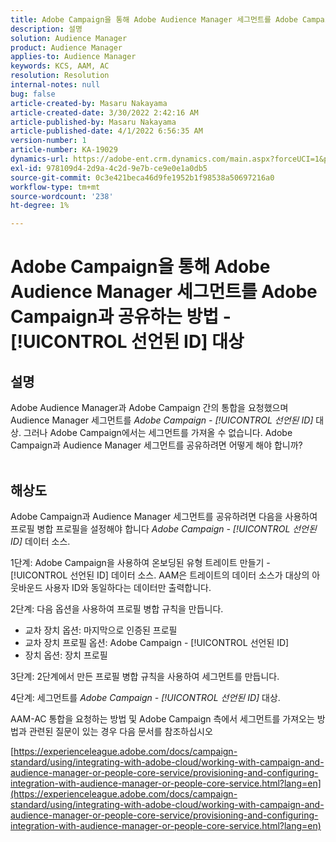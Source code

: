 ```yaml
---
title: Adobe Campaign을 통해 Adobe Audience Manager 세그먼트를 Adobe Campaign과 공유하는 방법 - [!UICONTROL 선언된 ID] 대상
description: 설명
solution: Audience Manager
product: Audience Manager
applies-to: Audience Manager
keywords: KCS, AAM, AC
resolution: Resolution
internal-notes: null
bug: false
article-created-by: Masaru Nakayama
article-created-date: 3/30/2022 2:42:16 AM
article-published-by: Masaru Nakayama
article-published-date: 4/1/2022 6:56:35 AM
version-number: 1
article-number: KA-19029
dynamics-url: https://adobe-ent.crm.dynamics.com/main.aspx?forceUCI=1&pagetype=entityrecord&etn=knowledgearticle&id=4c9db0fe-d2af-ec11-9840-0022480bd623
exl-id: 978109d4-2d9a-4c2d-9e7b-ce9e0e1a0db5
source-git-commit: 0c3e421beca46d9fe1952b1f98538a50697216a0
workflow-type: tm+mt
source-wordcount: '238'
ht-degree: 1%

---
```


# Adobe Campaign을 통해 Adobe Audience Manager 세그먼트를 Adobe Campaign과 공유하는 방법 - [!UICONTROL 선언된 ID] 대상

## 설명

Adobe Audience Manager과 Adobe Campaign 간의 통합을 요청했으며 Audience Manager 세그먼트를 *Adobe Campaign - [!UICONTROL 선언된 ID]* 대상. 그러나 Adobe Campaign에서는 세그먼트를 가져올 수 없습니다. Adobe Campaign과 Audience Manager 세그먼트를 공유하려면 어떻게 해야 합니까?
<br> 

## 해상도


Adobe Campaign과 Audience Manager 세그먼트를 공유하려면 다음을 사용하여 프로필 병합 프로필을 설정해야 합니다 *Adobe Campaign - [!UICONTROL 선언된 ID]* 데이터 소스.

1단계: Adobe Campaign을 사용하여 온보딩된 유형 트레이트 만들기 - [!UICONTROL 선언된 ID] 데이터 소스.
AAM은 트레이트의 데이터 소스가 대상의 아웃바운드 사용자 ID와 동일하다는 데이터만 출력합니다.
 

2단계: 다음 옵션을 사용하여 프로필 병합 규칙을 만듭니다.

- 교차 장치 옵션: 마지막으로 인증된 프로필
- 교차 장치 프로필 옵션: Adobe Campaign - [!UICONTROL 선언된 ID]
- 장치 옵션: 장치 프로필


3단계: 2단계에서 만든 프로필 병합 규칙을 사용하여 세그먼트를 만듭니다.


4단계: 세그먼트를 *Adobe Campaign - [!UICONTROL 선언된 ID]* 대상.

AAM-AC 통합을 요청하는 방법 및 Adobe Campaign 측에서 세그먼트를 가져오는 방법과 관련된 질문이 있는 경우 다음 문서를 참조하십시오

[https://experienceleague.adobe.com/docs/campaign-standard/using/integrating-with-adobe-cloud/working-with-campaign-and-audience-manager-or-people-core-service/provisioning-and-configuring-integration-with-audience-manager-or-people-core-service.html?lang=en](https://experienceleague.adobe.com/docs/campaign-standard/using/integrating-with-adobe-cloud/working-with-campaign-and-audience-manager-or-people-core-service/provisioning-and-configuring-integration-with-audience-manager-or-people-core-service.html?lang=en)
